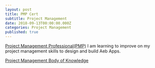 ```yaml
---
layout: post
title: PMP Cert
subtitle: Project Management
date: 2018-09-13T00:00:00.000Z
categories: Project Management
published: true
---
```


[Project Management Professional(PMP)](https://www.pmi.org/certifications/types/project-management-pmp) I am learning to improve on my project management skills to design and build Aeb Apps.

[Project Management Body of Knowledge](https://g.co/kgs/ziC8gz)
